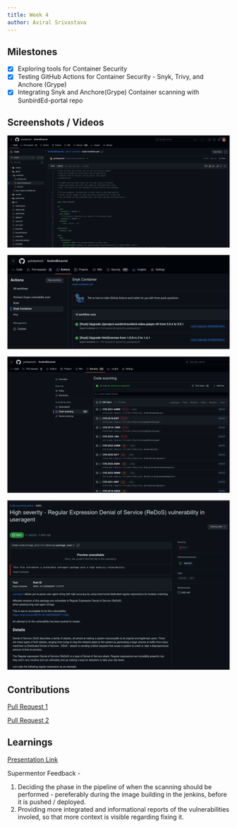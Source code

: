 ```yaml
---
title: Week 4
author: Aviral Srivastava
---
```


## Milestones

- [x] Exploring tools for Container Security
- [x] Testing GitHub Actions for Container Security - Snyk, Trivy, and Anchore (Grype)
- [x] Integrating Snyk and Anchore(Grype) Container scanning with SunbirdEd-portal repo

## Screenshots / Videos

![Snyk container scanning action](./assets/image-4.png)

![Action run history](./assets/image-5.png)

![Scan results of all tools](./assets/image-6.png)

![Example of a vulnerability detected](./assets/image-7.png)

## Contributions

[Pull Request 1](https://github.com/santhosh-tg/SunbirdEd-portal/pull/1)

[Pull Request 2](https://github.com/santhosh-tg/SunbirdEd-portal/pull/2)


## Learnings

[Presentation Link](https://docs.google.com/presentation/d/19b6BrzyyrspH6WHILqWP9LtB3kvQV5Mu/edit?usp=sharing&ouid=112598792481718545981&rtpof=true&sd=true)

Supermentor Feedback - 

1. Deciding the phase in the pipeline of when the scanning should be performed - pereferably during the image building in the jenkins, before it is pushed / deployed.
2. Providing more integrated and informational reports of the vulnerabilities involed, so that more context is visible regarding fixing it.
